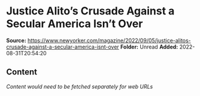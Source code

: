 # Justice Alito’s Crusade Against a Secular America Isn’t Over

**Source:** https://www.newyorker.com/magazine/2022/09/05/justice-alitos-crusade-against-a-secular-america-isnt-over
**Folder:** Unread
**Added:** 2022-08-31T20:54:20




## Content
*Content would need to be fetched separately for web URLs*
